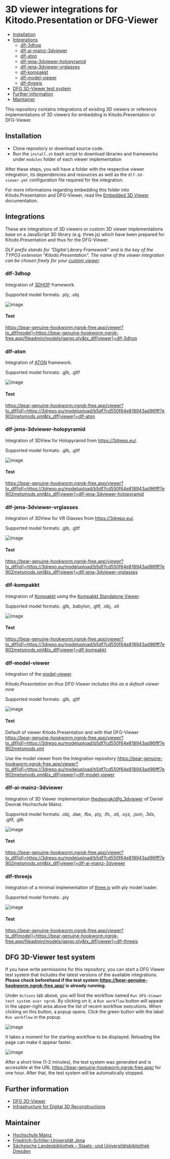 # 3D viewer integrations for Kitodo.Presentation or DFG-Viewer

 * [Installation](#installation)
 * [Integrations](#integrations)
   * [dlf-3dhop](#dlf-3dhop)
   * [dlf-ai-mainz-3dviewer](#dlf-ai-mainz-3dviewer)
   * [dlf-aton](#dlf-aton)
   * [dlf-jena-3dviewer-holopyramid](#dlf-jena-3dviewer-holopyramid)
   * [dlf-jena-3dviewer-vrglasses](#dlf-jena-3dviewer-vrglasses)
   * [dlf-kompakkt](#dlf-kompakkt)
   * [dlf-model-viewer](#dlf-model-viewer)
   * [dlf-threejs](#dlf-threejs)
 * [DFG 3D-Viewer test system](#dfg-3d-viewer-test-system)
 * [Further information](#further-information)
 * [Maintainer](#maintainer)

This repository contains integrations of existing 3D viewers or reference implementations of 3D viewers for embedding in Kitodo.Presentation or DFG-Viewer.

## Installation

- Clone repository or download source code.
- Run the `install.sh` bash script to download libraries and frameworks under `modules` folder of each viewer implementation

After these steps, you will have a folder with the respective viewer integration, its dependencies and resources as well as the `dlf-3d-viewer.yml` configuration file required for the integration.

For more informations regarding embedding this folder into Kitodo.Presentation and DFG-Viewer, read the [Embedded 3D Viewer](https://kitodo.github.io/kitodo-presentation/Developers/Embedded3DViewer.html) documentation.

## Integrations

These are integrations of 3D viewers or custom 3D viewer implementations base on a JavaScript 3D library (e.g. three.js) which have been prepared for Kitodo.Presentation and thus for the DFG-Viewer.

*DLF prefix stands for “Digital Library Framework” and is the key of the TYPO3 extension “Kitodo.Presentation”. The name of the viewer integration can be chosen freely for your [custom viewer](https://kitodo.github.io/kitodo-presentation/Developers/Embedded3DViewer.html#Custom%20Viewer).*

### dlf-3dhop

Integration of [3DHOP](https://3dhop.net/) framework.

Supported model formats: .ply, .obj

![image](https://github.com/user-attachments/assets/153f06ab-855b-4989-b06a-73cef84cc0f0)

#### Test

https://bear-genuine-hookworm.ngrok-free.app/viewer?tx_dlf[model]=https://bear-genuine-hookworm.ngrok-free.app/fileadmin/models/gargo.ply&tx_dlf[viewer]=dlf-3dhop

### dlf-aton

Integration of [ATON](https://osiris.itabc.cnr.it/aton/) framework.

Supported model formats: .glb, .gltf

![image](https://github.com/user-attachments/assets/3e46f16d-e201-4656-930e-93aa547f3342)

#### Test

https://bear-genuine-hookworm.ngrok-free.app/viewer?tx_dlf[id]=https://3drepo.eu/modelupload/b5df7cd550f64e818943ad96fff7e902metsmods.xml&tx_dlf[viewer]=dlf-aton

### dlf-jena-3dviewer-holopyramid

Integration of 3DView for Holopyramid from https://3drepo.eu/.

Supported model formats: .glb, .gltf

![image](https://github.com/user-attachments/assets/90aaa744-cf2a-4fcf-bd4e-eab9b01477cf)

#### Test

https://bear-genuine-hookworm.ngrok-free.app/viewer?tx_dlf[id]=https://3drepo.eu/modelupload/b5df7cd550f64e818943ad96fff7e902metsmods.xml&tx_dlf[viewer]=dlf-jena-3dviewer-holopyramid

### dlf-jena-3dviewer-vrglasses

Integration of 3DView for VR Glasses from https://3drepo.eu/.

Supported model formats: .glb, .gltf

![image](https://github.com/user-attachments/assets/5994b03a-802c-4bfc-ad25-c07c7e28603e)

#### Test

https://bear-genuine-hookworm.ngrok-free.app/viewer?tx_dlf[id]=https://3drepo.eu/modelupload/b5df7cd550f64e818943ad96fff7e902metsmods.xml&tx_dlf[viewer]=dlf-jena-3dviewer-vrglasses

### dlf-kompakkt

Integration of [Kompakkt](https://kompakkt.de/) using the [Kompakkt Standalone Viewer](https://github.com/Kompakkt/StandaloneViewer).

Supported model formats: .glb, .babylon, .gltf, .obj, .stl

![image](https://github.com/user-attachments/assets/1fc458e8-fa48-4d69-b8dc-a1d3cbe46138)

#### Test

https://bear-genuine-hookworm.ngrok-free.app/viewer?tx_dlf[id]=https://3drepo.eu/modelupload/b5df7cd550f64e818943ad96fff7e902metsmods.xml&tx_dlf[viewer]=dlf-kompakkt

### dlf-model-viewer

Integration of the [model-viewer](https://modelviewer.dev/). 

*Kitodo.Presentation an thus DFG-Viewer includes this as a default viewer now*

Supported model formats: .glb, .gltf

![image](https://github.com/user-attachments/assets/14345cce-a32d-4c6e-89f8-d63909e3f35e)

#### Test

Default of viewer Kitodo.Presentation and with that DFG-Viewer
https://bear-genuine-hookworm.ngrok-free.app/viewer?tx_dlf[id]=https://3drepo.eu/modelupload/b5df7cd550f64e818943ad96fff7e902metsmods.xml

Use the model viewer from the Integration repository
https://bear-genuine-hookworm.ngrok-free.app/viewer?tx_dlf[id]=https://3drepo.eu/modelupload/b5df7cd550f64e818943ad96fff7e902metsmods.xml&tx_dlf[viewer]=dlf-model-viewer

### dlf-ai-mainz-3dviewer

Integration of 3D Viewer implementation [thedworak/dfg_3dviewer](https://github.com/thedworak/dfg_3dviewer) of Daniel Dworak Hochschule Mainz.

Supported model formats: .obj, .dae, .fbx, .ply, .ifc, .stl, .xyz, .json, .3ds, .gltf, .glb

![image](https://github.com/user-attachments/assets/25092f15-a9c7-4564-96f8-342b341f2793)

#### Test

https://bear-genuine-hookworm.ngrok-free.app/viewer?tx_dlf[id]=https://3drepo.eu/modelupload/b5df7cd550f64e818943ad96fff7e902metsmods.xml&tx_dlf[viewer]=dlf-ai-mainz-3dviewer

### dlf-threejs

Integration of a minimal implementation of [three.js](https://threejs.org/) with ply model loader.

Supported model formats: .ply

![image](https://github.com/user-attachments/assets/ed8a6993-1c31-45dd-8b02-88652979ce53)

#### Test

https://bear-genuine-hookworm.ngrok-free.app/viewer?tx_dlf[model]=https://bear-genuine-hookworm.ngrok-free.app/fileadmin/models/gargo.ply&tx_dlf[viewer]=dlf-threejs

## DFG 3D-Viewer test system

If you have write permissions for this repository, you can start a DFG Viewer test system that includes the latest versions of the available integrations. **Please check beforehand if the test system https://bear-genuine-hookworm.ngrok-free.app/ is already running.**

Under `Actions` tab above, you will find the workflow named `Run DFG-Viewer test system over ngrok`. By clicking on it, a `Run workflow` button will appear in the upper-right area above the list of recent workflow executions. When clicking on this button, a popup opens. Click the green button with the label `Run workflow` in the popup.

![image](https://github.com/user-attachments/assets/c07eb48b-1186-4655-a966-10c35094c385)

It takes a moment for the starting workflow to be displayed. Reloading the page can make it appear faster.

![image](https://github.com/user-attachments/assets/c336c461-f9d8-4979-b998-725b8d8fbd02)

After a short time (1-2 minutes), the test system was generated and is accessible at the URL https://bear-genuine-hookworm.ngrok-free.app/ for one hour. After that, the test system will be automatically stopped.

## Further information

- [DFG 3D-Viewer](https://dfg-viewer.de/dfg-3d-viewer-2)
- [Infrastructure for Digital 3D Reconstructions](https://architekturinstitut.hs-mainz.de/projects/dfg-3d-viewer-2nd-phase)

## Maintainer
- [Hochschule Mainz](https://architekturinstitut.hs-mainz.de/)
- [Friedrich-Schiller-Universität Jena](https://www.uni-jena.de/)
- [Sächsische Landesbibliothek – Staats- und Universitätsbibliothek Dresden](https://www.slub-dresden.de/)
